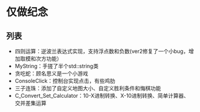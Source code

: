 # 仅做纪念
## 列表
- 四则运算：逆波兰表达式实现，支持浮点数和负数(ver2修复了一个小bug，增加取模和次方功能）
- MyString：手搓了半个std::string类
- 贪吃蛇：顾名思义是一个小游戏
- ConsoleClick：控制台实现点击，有些鸡肋
- 三子连珠：添加了自定义地图大小、自定义胜利条件和悔棋功能
- C_Convert_Set_Calculator：10-X进制转换、X-10进制转换、简单计算器、交并差集运算
